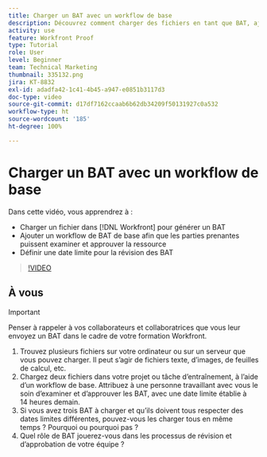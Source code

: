 ```yaml
---
title: Charger un BAT avec un workflow de base
description: Découvrez comment charger des fichiers en tant que BAT, ajouter un workflow de BAT de base pour la révision et l’approbation des parties prenantes et définir des échéances pour la relecture des BAT dans  [!DNL Workfront].
activity: use
feature: Workfront Proof
type: Tutorial
role: User
level: Beginner
team: Technical Marketing
thumbnail: 335132.png
jira: KT-8832
exl-id: adadfa42-1c41-4b45-a947-e0851b3117d3
doc-type: video
source-git-commit: d17df7162ccaab6b62db34209f50131927c0a532
workflow-type: ht
source-wordcount: '185'
ht-degree: 100%

---
```


# Charger un BAT avec un workflow de base

Dans cette vidéo, vous apprendrez à :

* Charger un fichier dans [!DNL Workfront] pour générer un BAT
* Ajouter un workflow de BAT de base afin que les parties prenantes puissent examiner et approuver la ressource
* Définir une date limite pour la révision des BAT

>[!VIDEO](https://video.tv.adobe.com/v/335132/?quality=12&learn=on&enablevpops)

## À vous

>[!IMPORTANT]
>
>Penser à rappeler à vos collaborateurs et collaboratrices que vous leur envoyez un BAT dans le cadre de votre formation Workfront.


1. Trouvez plusieurs fichiers sur votre ordinateur ou sur un serveur que vous pouvez charger. Il peut s’agir de fichiers texte, d’images, de feuilles de calcul, etc.
1. Chargez deux fichiers dans votre projet ou tâche d’entraînement, à l’aide d’un workflow de base. Attribuez à une personne travaillant avec vous le soin d’examiner et d’approuver les BAT, avec une date limite établie à 14 heures demain.
1. Si vous avez trois BAT à charger et qu’ils doivent tous respecter des dates limites différentes, pouvez-vous les charger tous en même temps ? Pourquoi ou pourquoi pas ?
1. Quel rôle de BAT jouerez-vous dans les processus de révision et d’approbation de votre équipe ?

<!--
## Learn more
* Supported proofing file types
* Configure a proof
-->

<!--
## Guides
* Plan a basic workflow worksheet
* Upload proofs in Workfront
-->
